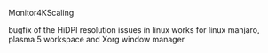 Monitor4KScaling

bugfix of the HiDPI resolution issues in linux
works for linux manjaro, plasma 5 workspace and Xorg window manager 

